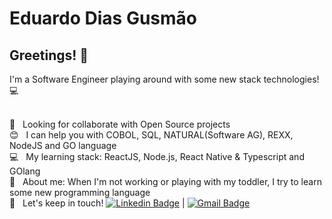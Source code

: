 

<!--
**edudiasg/edudiasg** is a ✨ _special_ ✨ repository because its `README.md` (this file) appears on your GitHub profile.

Here are some ideas to get you started:

- 🔭 I’m currently working on ...
- 🌱 I’m currently learning ...
- 👯 I’m looking to collaborate on ...
- 🤔 I’m looking for help with ...
- 💬 Ask me about ...
- 📫 How to reach me: ...
- 😄 Pronouns: ...
- ⚡ Fun fact: ...
-->


# Eduardo Dias Gusmão

## Greetings! 👋
I'm a Software Engineer playing around with some new stack technologies! :computer:

 <!-- :rocket:  &nbsp; I'm currently working at **Banco do Brasil Tecnologia e Serviços** -->
 <br/> :purple_heart: &nbsp; Looking for collaborate with Open Source projects
 <br/> :blush: &nbsp; I can help you with COBOL, SQL, NATURAL(Software AG), REXX, NodeJS and GO language
 <br/> :computer: &nbsp; My learning stack: ReactJS, Node.js, React Native & Typescript and GOlang
 <br/> 💬  &nbsp; About me: When I'm not working or playing with my toddler, I try to learn some new programming language
 <br/> :email: &nbsp; Let's keep in touch! [![Linkedin Badge](https://img.shields.io/badge/-coboldeveloper-blue?style=flat-square&logo=Linkedin&logoColor=white&link=https://www.linkedin.com/in/coboldeveloper/)](https://www.linkedin.com/in/coboldeveloper/) 
| 
[![Gmail Badge](https://img.shields.io/badge/-edg@outlook.com-c14438?style=flat-square&logo=Gmail&logoColor=white&link=mailto:edg@outlook.com)](mailto:edg@outlook.com)
